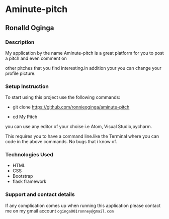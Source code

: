 # Aminute-pitch

## Ronalld Oginga

### Description

My application by the name Aminute-pitch is a great platform for you to post a pitch and even comment on

other pitches that you find interesting.in addition your you can change your profile picture.

### Setup Instruction

To start using this project use the following commands:

* git clone https://github.com/ronnieoginga/aminute-pitch

* cd My Pitch

you can use any editor of your choise i.e Atom, Visual Studio,pycharm.

This requires you to have a command line.like the Terminal where you can code in the above commands. No bugs that i know of.

### Technologies Used
* HTML
* CSS
* Bootstrap
* flask framework

### Support and contact details
If any complication comes up when running this application please contact me on my gmail account ``oginga001ronney@gmail.com``
